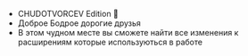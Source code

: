 - CHUDOTVORCEV Edition 💞️
- Доброе Бодрое дорогие друзья
- В этом чудном месте вы сможете найти все изменения к расширениям которые используються в работе


<!---
CHUDOTVORCEV/CHUDOTVORCEV is a ✨ special ✨ repository because its `README.md` (this file) appears on your GitHub profile.
You can click the Preview link to take a look at your changes.
--->
